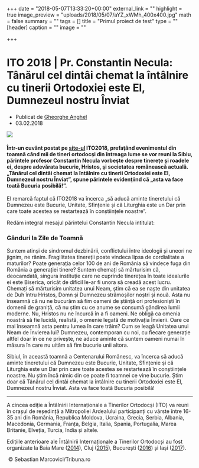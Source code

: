 +++
date = "2018-05-07T13:33:20+00:00"
external_link = ""
highlight = true
image_preview = "uploads/2018/05/07/aYZ_xWMh_400x400.jpg"
math = false
summary = ""
tags = []
title = "Primul proiect de test"
type = ""
[header]
caption = ""
image = ""

+++
# **ITO 2018 | Pr. Constantin Necula: Tânărul cel dintâi chemat la întâlnire cu tinerii Ortodoxiei este El, Dumnezeul nostru Înviat**

* Publicat de [Gheorghe Anghel](http://basilica.ro/author/gheorghe/)
* 03.02.2018

![](http://basilica.ro/wp-content/uploads/2018/02/2017_04_12_1_interviu-pr-constantin-necula-la-spovedanie-oamenii-vin-intr-un-loc-in-care-sa-si-atarne-mastile-de-un-cui-care-nu-tradeaza_19830.x71918.jpg)

#### Într-un cuvânt postat pe [site-ul](http://www.ito2018.ro/ganduri-la-zile-de-toamna/) ITO2018, prefaţând evenimentul din toamnă când mii de tineri ortodocşi din întreaga lume se vor reuni la Sibiu, părintele profesor Constantin Necula vorbeşte despre tinereţe şi roadele ei, despre adevărata bucurie, Hristos, şi societatea românească actuală. „Tânărul cel dintâi chemat la întâlnire cu tinerii Ortodoxiei este El, Dumnezeul nostru Înviat”, spune părintele evidenţiind că „asta va face toată Bucuria posibilă!”.

El remarcă faptul că ITO2018 va încerca „să aducă aminte tineretului că Dumnezeu este Bucurie, Unitate, Sfințenie și că Liturghia este un Dar prin care toate acestea se restartează în conștiințele noastre”.

Redăm integral mesajul părintelui Constantin Necula intitulat:

### **Gânduri la Zile de Toamnă**

Suntem atinși de sindromul dezbinării, conflictului între ideologii și uneori ne jignim, ne rănim. Fragilitatea tinereții poate vindeca lipsa de cordialitate a maturilor? Poate generația celor 100 de ani de România să vindece fuga din România a generației tinere? Suntem chemați să mărturisim că, deocamdată, singura instituție care ne cuprinde tinerețea în toate idealurile ei este Biserica, oricât de dificil le-ar fi unora să creadă acest lucru. Chemați să mărturisim unitatea unui Neam, știm că ea se naște din unitatea de Duh întru Hristos, Domn și Dumnezeu strămoșilor noștri și nouă. Asta nu înseamnă că nu ne bucurăm să fim oameni de știință ori profesioniști în domenii de graniță, că nu știm cu ce anume se consumă gândirea lumii moderne. Nu, Hristos nu ne încurcă în a fi oameni. Ne obligă ca omenia noastră să fie lucidă, realistă, o omenie legată de motivația Învierii. Oare ce mai înseamnă asta pentru lumea în care trăim? Cum se leagă Unitatea unui Neam de Învierea lui? Dumnezeu, contemporan cu noi, cu fiecare generație altfel doar în ce ne privește, ne aduce aminte că suntem oameni numai în măsura în care nu uităm să fim bucurie unii altora.

Sibiul, în această toamnă a Centenarului Românesc, va încerca să aducă aminte tineretului că Dumnezeu este Bucurie, Unitate, Sfințenie și că Liturghia este un Dar prin care toate acestea se restartează în conștiințele noastre. Nu știm încă nimic din ce poate fi toamnei ce vine bucurie. Știm doar că Tânărul cel dintâi chemat la întâlnire cu tinerii Ortodoxiei este El, Dumnezeul nostru Înviat. Asta va face toată Bucuria posibilă!

---

A cincea ediție a Întâlnirii Internaționale a Tinerilor Ortodocși (ITO) va reuni în orașul de reședință a Mitropoliei Ardealului participanți cu vârste între 16-35 ani din România, Republica Moldova, Ucraina, Grecia, Serbia, Albania, Macedonia, Germania, Franța, Belgia, Italia, Spania, Portugalia, Marea Britanie, Elveția, Turcia, India și altele.

Edițiile anterioare ale Întâlnirii Internaționale a Tinerilor Ortodocși au fost organizate la Baia Mare ([2014](http://basilica.ro/reuniunea-nationala-a-tinerilor-ortodocsi-de-la-baia-mare-2/)), Cluj ([2015](http://basilica.ro/patriarhul-romaniei-a-oficiat-sfanta-liturghie-la-cluj-napoca/)), București ([2016](http://basilica.ro/ito-2016-evenimentul-care-a-adunat-tinerii-crestin-ortodocsi-din-toata-lumea/)) și Iași ([2017](http://basilica.ro/ito-2017-peste-6000-de-participanti-la-marsul-tineretii/)).

 © Sebastian Marcovici/Tribuna.ro